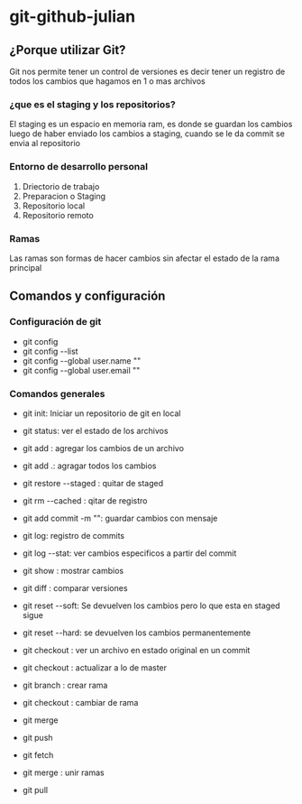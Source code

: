 # git-github-julian

## ¿Porque utilizar Git?

Git nos permite tener un control de versiones es decir tener un registro
de todos los cambios que hagamos en 1 o mas archivos

### ¿que es el staging y los repositorios?

El staging es un espacio en memoria ram, es donde se guardan los cambios
luego de haber enviado los cambios a staging, cuando se le da commit se
envia al repositorio

### Entorno de desarrollo personal

1. Driectorio de trabajo
2. Preparacion o Staging
3. Repositorio local
4. Repositorio remoto

### Ramas

Las ramas son formas de hacer cambios sin afectar el estado de la rama principal

## Comandos y configuración

### Configuración de git

- git config
- git config --list
- git config --global user.name "<nombre>"
- git config --global user.email "<correo>"

### Comandos generales

- git init: Iniciar un repositorio de git en local
- git status: ver el estado de los archivos
- git add <Archivo>: agregar los cambios de un archivo
- git add .: agragar todos los cambios
- git restore --staged <file>: quitar de staged
- git rm --cached <file>: qitar de registro
- git add commit -m "<Mensaje>": guardar cambios con mensaje
- git log: registro de commits
- git log --stat: ver cambios especificos a partir del commit
- git show <archivo>: mostrar cambios
- git diff <indicador> <indicador>: comparar versiones
- git reset --soft: Se devuelven los cambios pero lo que esta en staged sigue
- git reset --hard: se devuelven los cambios permanentemente
- git checkout <indicador> <archivo>: ver un archivo en estado original en un commit
- git checkout <master> <archivo>: actualizar a lo de master
- git branch <nombre>: crear rama
- git checkout <rama>: cambiar de rama
- git merge

- git push
- git fetch
- git merge <rama>: unir ramas
- git pull
